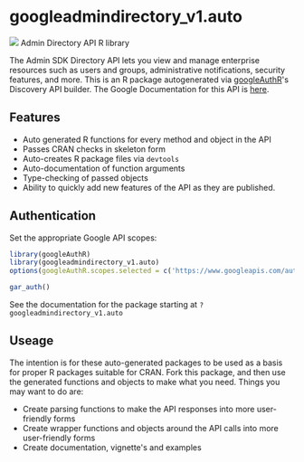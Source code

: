 # googleadmindirectory_v1.auto
![](https://www.gstatic.com/images/branding/product/1x/googleg_32dp.png)
Admin Directory API R library

The Admin SDK Directory API lets you view and manage enterprise resources such as users and groups, administrative notifications, security features, and more.
This is an R package autogenerated via [googleAuthR](http://code.markedmondson.me/googleAuthR)'s Discovery API builder. 
The Google Documentation for this API is [here](https://developers.google.com/admin-sdk/directory/).

## Features 
 * Auto generated R functions for every method and object in the API
 * Passes CRAN checks in skeleton form
 * Auto-creates R package files via `devtools`
 * Auto-documentation of function arguments
 * Type-checking of passed objects
 * Ability to quickly add new features of the API as they are published.

## Authentication
Set the appropriate Google API scopes:

```r
library(googleAuthR)
library(googleadmindirectory_v1.auto)
options(googleAuthR.scopes.selected = c('https://www.googleapis.com/auth/admin.directory.customer', 'https://www.googleapis.com/auth/admin.directory.customer.readonly', 'https://www.googleapis.com/auth/admin.directory.device.chromeos', 'https://www.googleapis.com/auth/admin.directory.device.chromeos.readonly', 'https://www.googleapis.com/auth/admin.directory.device.mobile', 'https://www.googleapis.com/auth/admin.directory.device.mobile.action', 'https://www.googleapis.com/auth/admin.directory.device.mobile.readonly', 'https://www.googleapis.com/auth/admin.directory.domain', 'https://www.googleapis.com/auth/admin.directory.domain.readonly', 'https://www.googleapis.com/auth/admin.directory.group', 'https://www.googleapis.com/auth/admin.directory.group.member', 'https://www.googleapis.com/auth/admin.directory.group.member.readonly', 'https://www.googleapis.com/auth/admin.directory.group.readonly', 'https://www.googleapis.com/auth/admin.directory.notifications', 'https://www.googleapis.com/auth/admin.directory.orgunit', 'https://www.googleapis.com/auth/admin.directory.orgunit.readonly', 'https://www.googleapis.com/auth/admin.directory.resource.calendar', 'https://www.googleapis.com/auth/admin.directory.resource.calendar.readonly', 'https://www.googleapis.com/auth/admin.directory.rolemanagement', 'https://www.googleapis.com/auth/admin.directory.rolemanagement.readonly', 'https://www.googleapis.com/auth/admin.directory.user', 'https://www.googleapis.com/auth/admin.directory.user.alias', 'https://www.googleapis.com/auth/admin.directory.user.alias.readonly', 'https://www.googleapis.com/auth/admin.directory.user.readonly', 'https://www.googleapis.com/auth/admin.directory.user.security', 'https://www.googleapis.com/auth/admin.directory.userschema', 'https://www.googleapis.com/auth/admin.directory.userschema.readonly'))

gar_auth()
```
 See the documentation for the package starting at `?googleadmindirectory_v1.auto`
## Useage
The intention is for these auto-generated packages to be used as a basis for proper R packages suitable for CRAN.
Fork this package, and then use the generated functions and objects to make what you need.
Things you may want to do are:
* Create parsing functions to make the API responses into more user-friendly forms
* Create wrapper functions and objects around the API calls into more user-friendly forms
* Create documentation, vignette's and examples

